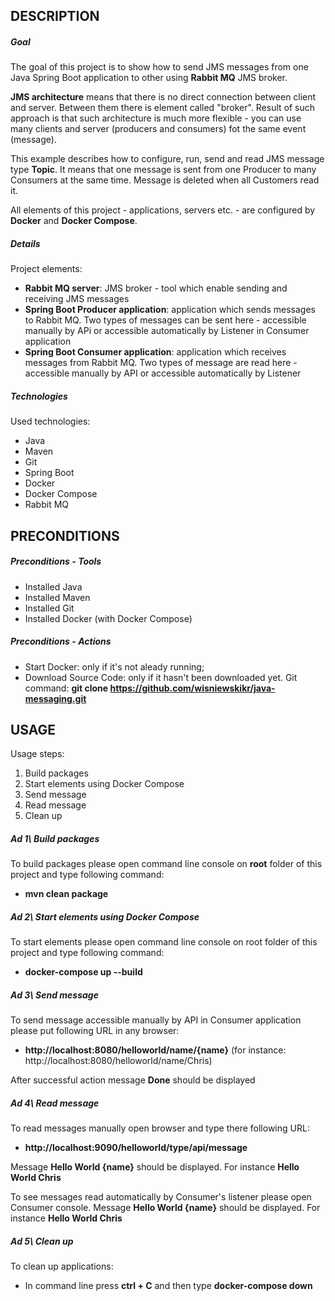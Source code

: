 DESCRIPTION
-----------

##### Goal
The goal of this project is to show how to send JMS messages from one Java Spring Boot application to other using **Rabbit MQ** JMS broker.

**JMS architecture** means that there is no direct connection between client and server. Between them there is element called "broker". Result of such approach is that such architecture is much more flexible - you can use many clients and server (producers and consumers) fot the same event (message).

This example describes how to configure, run, send and read JMS message type **Topic**. It means that one message is sent from one Producer to many Consumers at the same time. Message is deleted when all Customers read it.

All elements of this project - applications, servers etc. - are configured by **Docker** and **Docker Compose**.

##### Details
Project elements:
* **Rabbit MQ server**: JMS broker - tool which enable sending and receiving JMS messages
* **Spring Boot Producer application**: application which sends messages to Rabbit MQ. Two types of messages can be sent here - accessible manually by APi or accessible automatically by Listener in Consumer application
* **Spring Boot Consumer application**: application which receives messages from Rabbit MQ. Two types of message are read here - accessible manually by API or accessible automatically by Listener

##### Technologies
Used technologies:
* Java
* Maven
* Git
* Spring Boot
* Docker
* Docker Compose
* Rabbit MQ


PRECONDITIONS
-------------

##### Preconditions - Tools
* Installed Java
* Installed Maven
* Installed Git
* Installed Docker (with Docker Compose)

##### Preconditions - Actions
* Start Docker: only if it's not aleady running;
* Download Source Code: only if it hasn't been downloaded yet. Git command: **git clone https://github.com/wisniewskikr/java-messaging.git**


USAGE
-----

Usage steps:
1. Build packages
2. Start elements using Docker Compose
3. Send message
4. Read message
5. Clean up

##### Ad 1\ Build packages
To build packages please open command line console on **root** folder of this project and type following command:
- **mvn clean package**

##### Ad 2\ Start elements using Docker Compose

To start elements please open command line console on root folder of this project and type following command:
- **docker-compose up --build**

##### Ad 3\ Send message
To send message accessible manually by API in Consumer application please put following URL in any browser: 
* **http://localhost:8080/helloworld/name/{name}** (for instance: http://localhost:8080/helloworld/name/Chris)

After successful action message **Done** should be displayed

##### Ad 4\ Read message
To read messages manually open browser and type there following URL: 
* **http://localhost:9090/helloworld/type/api/message**

Message **Hello World {name}** should be displayed. For instance **Hello World Chris**

To see messages read automatically by Consumer's listener please open Consumer console. Message **Hello World {name}** should be displayed. For instance **Hello World Chris**

##### Ad 5\ Clean up
To clean up applications:
- In command line press **ctrl + C** and then type **docker-compose down**
